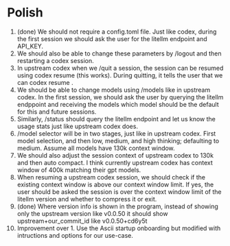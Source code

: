 # Polish
1. (done) We should not require a config.toml file. Just like codex, during the first session we should ask the user for the litellm endpoint and API_KEY.
2. We should also be able to change these parameters by /logout and then restarting a codex session.
3. In upstream codex when we /quit a session, the session can be resumed using codex resume (this works). During quitting, it tells the user that we can codex resume <UUID>.
4. We should be able to change models using /models like in upstream codex. In the first session, we should ask the user by querying the litellm endppoint and receiving the models which model should be the default for this and future sessions.
5. Similarly, /status should query the litellm endpoint and let us know the usage stats just like upstream codex does.
6. /model selector will be in two stages, just like in upstream codex. First model selection, and then low, medium, and high thinking; defaulting to medium. Assume all models have 130k context window.
7. We should also adjust the session context of upstream codex to 130k and then auto compact. I think currently upstream codex has context window of 400k matching their gpt models.
8. When resuming a upstream codex session, we should check if the existing context window is above our context window limit. If yes, the user should be asked the session is over the context window limit of the litellm version and whether to compress it or exit.
9. (done) Where version info is shown in the program, instead of showing only the upstream version like v0.0.50 it should show upstream+our_commit_id like v0.0.50+cd6y5t
10. Improvement over 1. Use the Ascii startup onboarding but modified with intructions and options for our use-case.
